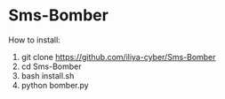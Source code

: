 # Sms-Bomber
How to install:
1. git clone https://github.com/iliya-cyber/Sms-Bomber
2. cd Sms-Bomber
3. bash install.sh
4. python bomber.py
